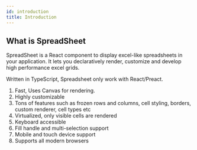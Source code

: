 ```yaml
---
id: introduction
title: Introduction
---
```


## What is SpreadSheet

SpreadSheet is a React component to display excel-like spreadsheets in your application. It lets you declaratively render, customize and develop high performance excel grids.

Written in TypeScript, Spreadsheet only work with React/Preact.

1. Fast, Uses Canvas for rendering.
1. Highly customizable
1. Tons of features such as frozen rows and columns, cell styling, borders, custom renderer, cell types etc
1. Virtualized, only visible cells are rendered
1. Keyboard accessible
1. Fill handle and multi-selection support
1. Mobile and touch device support
1. Supports all modern browsers


